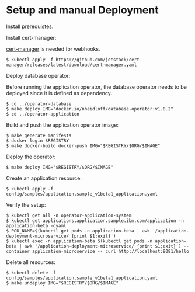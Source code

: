 # Setup and manual Deployment

Install [prerequistes](Prerequisites.md).

Install cert-manager:

[cert-manager](https://github.com/cert-manager/cert-manager) is needed for webhooks.

```
$ kubectl apply -f https://github.com/jetstack/cert-manager/releases/latest/download/cert-manager.yaml
```

Deploy database operator:

Before running the application operator, the database operator needs to be deployed since it is defined as dependency.

```
$ cd ../operator-database
$ make deploy IMG="docker.io/nheidloff/database-operator:v1.0.2"
$ cd ../operator-application
```

Build and push the application operator image:

```
$ make generate manifests
$ docker login $REGISTRY
$ make docker-build docker-push IMG="$REGISTRY/$ORG/$IMAGE"
```

Deploy the operator:

```
$ make deploy IMG="$REGISTRY/$ORG/$IMAGE"
```

Create an application resource: 

```
$ kubectl apply -f config/samples/application.sample_v1beta1_application.yaml
```

Verify the setup:

```
$ kubectl get all -n operator-application-system
$ kubectl get applications.application.sample.ibm.com/application -n application-beta -oyaml
$ POD_NAME=$(kubectl get pods -n application-beta | awk '/application-deployment-microservice/ {print $1;exit}')
$ kubectl exec -n application-beta $(kubectl get pods -n application-beta | awk '/application-deployment-microservice/ {print $1;exit}') --container application-microservice -- curl http://localhost:8081/hello
```

Delete all resources:

```
$ kubectl delete -f config/samples/application.sample_v1beta1_application.yaml
$ make undeploy IMG="$REGISTRY/$ORG/$IMAGE"
```